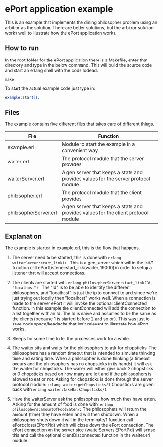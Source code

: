 # ePort application example

This is an example that implements the dining philosopher problem using an
arbitror as the solution. There are better solutions, but the arbitror solution
works well to illustrate how the ePort application works.

## How to run
In the root folder for the ePort application there is a Makefile, enter that
directory and type in the below command. This will build the source code and
start an erlang shell with the code lodead.
```
make
```

To start the actual example code just type in:
```erlang
example:start().
```

## Files
The example contains five different files that takes care of different things.

| File                  | Function                                                                           |
|-----------------------|------------------------------------------------------------------------------------|
| example.erl           | Module to start the example in a convenient way                                    |
| waiter.erl            | The protocol module that the server provides                                       |
| waiterServer.erl      | A gen server that keeps a state and provides values for the server protocol module |
| philosopher.erl       | The protocol module that the client provides                                       |
| philosopherServer.erl | A gen server that keeps a state and provides values for the client protocol module |

## Explanation
The example is started in example.erl, this is the flow that happens.
1. The server need to be started, this is done with ```erlang waiterServer:start_link() ```
This is a gen_server which will in the init/1 function call ePortListener:start_link(waiter, 19000) in order
to setup a listener that will accept connections.

2. The clients are started with ```erlang philosopherServer:start_link(Id, "localhost") ```
The "Id" is to be able to identify the different philosophers, and "localhost" is just the ip to connect to
and since we're just trying out locally then "localhost" works well.
When a connection is made to the server ePort it will invoke the optional clientConnected function. In this
example the clientConnected will add the connection to a list together with an Id. The Id is naive and assumes
to be the same as the clients (because 1 is started before 2 and so on). This was just to save code space/headache
that isn't relevant to illustrate how ePort works.

3. Sleeps for some time to let the processes work for a while.

4. The waiter sits and waits for the philosophers to ask for chopsticks. The philosophers has a random timeout
that is intended to simulate thinking time and eating time. When a philosopher is done thinking (a timeout
occurs and the philosophers has no chopsticks in its hands) it will ask the waiter for chopsticks. The waiter
will either give back 2 chopsticks or 0 chopsticks based on how many are left and if the philosophers is allowed
to eat or not. Asking for chopsticks is done through the server protocol module: ```erlang waiter:getChopsticks/1```
Chopsticks are given back with ```erlang waiter:takeBackChopsticks/1```

5. Have the waiterServer ask the philosophers how much they have eaten. Asking for the amount of food is
done with: ```erlang philosophers:amountOfFoodEaten/2```
The philosophers will return the amount (time) they have eaten and will then shutdown.
When a philosopher shuts down it will in the terminate/1 function call ePort:close(EPortPid) which will close down
the ePort connection. The ePort connection on the server side (waiterServers EPortPid) will sense this and call
the optional clientDisconnected function in the waiter.erl module.